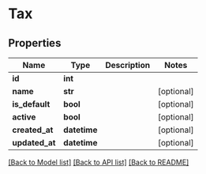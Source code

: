 # Tax

## Properties
Name | Type | Description | Notes
------------ | ------------- | ------------- | -------------
**id** | **int** |  | 
**name** | **str** |  | [optional] 
**is_default** | **bool** |  | [optional] 
**active** | **bool** |  | [optional] 
**created_at** | **datetime** |  | [optional] 
**updated_at** | **datetime** |  | [optional] 

[[Back to Model list]](../README.md#documentation-for-models) [[Back to API list]](../README.md#documentation-for-api-endpoints) [[Back to README]](../README.md)


